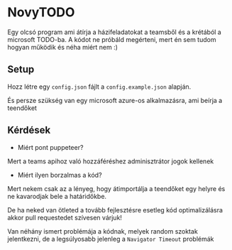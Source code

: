 # NovyTODO

Egy olcsó program ami átírja a házifeladatokat a teamsből és a krétából a microsoft TODO-ba.
A kódot ne próbáld megérteni, mert én sem tudom hogyan működik és néha miért nem :)

## Setup
Hozz létre egy `config.json` fájlt a `config.example.json` alapján.

És persze szükség van egy microsoft azure-os alkalmazásra, ami beírja a teendőket

## Kérdések

- Miért pont puppeteer?

Mert a teams apihoz való hozzáféréshez adminisztrátor jogok kellenek

- Miért ilyen borzalmas a kód?

Mert nekem csak az a lényeg, hogy átimportálja a teendőket egy helyre és ne kavarodjak bele a határidőkbe.

De ha neked van ötleted a tovább fejlesztésre esetleg kód optimalizálásra akkor pull requestedet szívesen várjuk!

Van néhány ismert problémája a kódnak, melyek random szoktak jelentkezni, de a legsúlyosabb jelenleg a `Navigator Timeout` problémák
